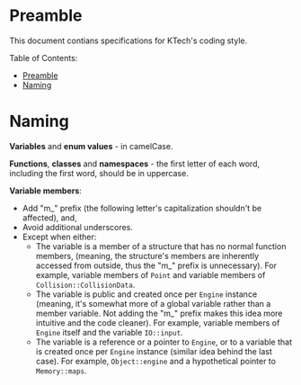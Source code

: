 # Preamble

This document contians specifications for KTech's coding style.

Table of Contents:
- [Preamble](#preamble)
- [Naming](#naming)

# Naming

**Variables** and **enum values** - in camelCase.

**Functions**, **classes** and **namespaces** - the first letter of each word, including the first word, should be in uppercase.

**Variable members**:
- Add "m_" prefix (the following letter's capitalization shouldn't be affected), and,
- Avoid additional underscores.
- Except when either:
    - The variable is a member of a structure that has no normal function members, (meaning, the structure's members are inherently accessed from outside, thus the "m_" prefix is unnecessary). For example, variable members of `Point` and variable members of `Collision::CollisionData`.
    - The variable is public and created once per `Engine` instance (meaning, it's somewhat more of a global variable rather than a member variable. Not adding the "m_" prefix makes this idea more intuitive and the code cleaner). For example, variable members of `Engine` itself and the variable `IO::input`.
    - The variable is a reference or a pointer to `Engine`, or to a variable that is created once per `Engine` instance (similar idea behind the last case). For example, `Object::engine` and a hypothetical pointer to `Memory::maps`.
